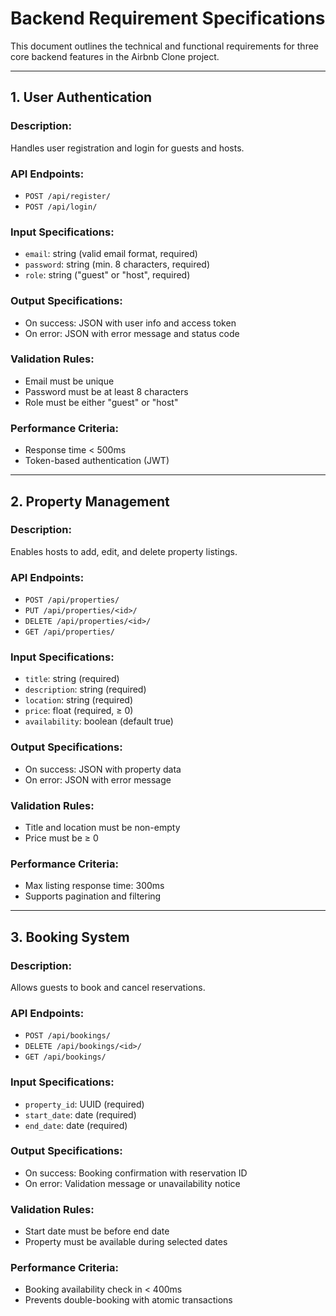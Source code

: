 # Backend Requirement Specifications

This document outlines the technical and functional requirements for three core backend features in the Airbnb Clone project.

---

## 1. User Authentication

### Description:
Handles user registration and login for guests and hosts.

### API Endpoints:
- `POST /api/register/`  
- `POST /api/login/`

### Input Specifications:
- `email`: string (valid email format, required)
- `password`: string (min. 8 characters, required)
- `role`: string ("guest" or "host", required)

### Output Specifications:
- On success: JSON with user info and access token
- On error: JSON with error message and status code

### Validation Rules:
- Email must be unique
- Password must be at least 8 characters
- Role must be either "guest" or "host"

### Performance Criteria:
- Response time < 500ms
- Token-based authentication (JWT)

---

## 2. Property Management

### Description:
Enables hosts to add, edit, and delete property listings.

### API Endpoints:
- `POST /api/properties/`
- `PUT /api/properties/<id>/`
- `DELETE /api/properties/<id>/`
- `GET /api/properties/`

### Input Specifications:
- `title`: string (required)
- `description`: string (required)
- `location`: string (required)
- `price`: float (required, ≥ 0)
- `availability`: boolean (default true)

### Output Specifications:
- On success: JSON with property data
- On error: JSON with error message

### Validation Rules:
- Title and location must be non-empty
- Price must be ≥ 0

### Performance Criteria:
- Max listing response time: 300ms
- Supports pagination and filtering

---

## 3. Booking System

### Description:
Allows guests to book and cancel reservations.

### API Endpoints:
- `POST /api/bookings/`
- `DELETE /api/bookings/<id>/`
- `GET /api/bookings/`

### Input Specifications:
- `property_id`: UUID (required)
- `start_date`: date (required)
- `end_date`: date (required)

### Output Specifications:
- On success: Booking confirmation with reservation ID
- On error: Validation message or unavailability notice

### Validation Rules:
- Start date must be before end date
- Property must be available during selected dates

### Performance Criteria:
- Booking availability check in < 400ms
- Prevents double-booking with atomic transactions